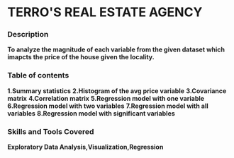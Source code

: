 # TERRO'S REAL ESTATE AGENCY
### Description
**To analyze the magnitude of each variable from the given dataset which imapcts the price of the house given the locality.**
### Table of contents
**1.Summary statistics**
**2.Histogram of the avg price  variable**
**3.Covariance matrix**
**4.Correlation matrix**
**5.Regression model with one variable**
**6.Regression model with two variables**
**7.Regression model with all variables**
**8.Regression model with significant variables**
### Skills and Tools Covered
 **Exploratory Data Analysis,Visualization,Regression**
